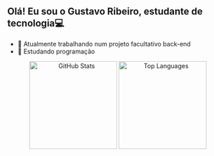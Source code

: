 ## Olá! Eu sou o Gustavo Ribeiro, estudante de tecnologia💻

- 🔭 Atualmente trabalhando num projeto facultativo back-end
- 🌱 Estudando programação

<div style="text-align: center;">
  <img src="https://github-readme-stats.vercel.app/api?username=GustavoRibeiro007&show_icons=true&theme=dark" alt="GitHub Stats" height="200">
  <img src="https://github-readme-stats.vercel.app/api/top-langs/?username=GustavoRibeiro007&layout=compact&theme=dark" alt="Top Languages" height="200">
</div>



